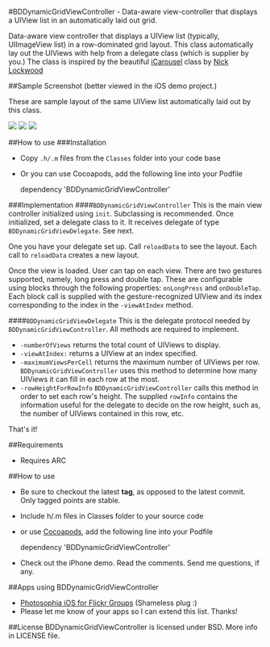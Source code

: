 #BDDynamicGridViewController - Data-aware view-controller that displays a UIView list in an automatically laid out grid.

Data-aware view controller that displays a UIView list (typically, UIImageView list) in a row-dominated grid layout. This class automatically lay out the UIViews with help from a delegate class (which is supplier by you.) The class is inspired by the beautiful [iCarousel](https://github.com/nicklockwood/iCarousel) class by [Nick Lockwood](https://github.com/nicklockwood)

##Sample Screenshot (better viewed in the iOS demo project.)

These are sample layout of the same UIView list automatically laid out by this class.

[![](https://github.com/norsez/BDDynamicGridViewController/raw/master/BDDynamicGridViewDemo/screencap1.png)](https://github.com/norsez/BDDynamicGridViewController/raw/master/BDDynamicGridViewDemo/screencap1.png) [![](https://github.com/norsez/BDDynamicGridViewController/raw/master/BDDynamicGridViewDemo/screencap2.png)](https://github.com/norsez/BDDynamicGridViewController/raw/master/BDDynamicGridViewDemo/screencap2.png) [![](https://github.com/norsez/BDDynamicGridViewController/raw/master/BDDynamicGridViewDemo/screencap3.png)](https://github.com/norsez/BDDynamicGridViewController/raw/master/BDDynamicGridViewDemo/screencap3.png)

##How to use
###Installation 
- Copy `.h/.m` files from the `Classes` folder into your code base
- Or you can use Cocoapods, add the following line into your Podfile

    dependency 'BDDynamicGridViewController'

###Implementation
####`BDDynamicGridViewController`
This is the main view controller initialized using `init`. Subclassing is recommended. Once initialized, set a delegate class to it. It receives delegate of type `BDDynamicGridViewDelegate`. See next. 

One you have your delegate set up. Call `reloadData` to see the layout. Each call to `reloadData` creates a new layout.

Once the view is loaded. User can tap on each view. There are two gestures supported, namely, long press and double tap. These are configurable using blocks through the following properties: `onLongPress` and `onDoubleTap`. Each block call is supplied with the gesture-recognized UIView and its index corresponding to the index in the `-viewAtIndex` method.


####`BDDynamicGridViewDelegate`
This is the delegate protocol needed by `BDDynamicGridViewController`. All methods are required to implement.

- `-numberOfViews` returns the total count of UIViews to display.
- `-viewAtIndex:` returns a UIView at an index specified.
- `-maximumViewsPerCell` returns the maximum number of UIViews per row. `BDDynamicGridViewController` uses this method to determine how many UIViews it can fill in each row at the most.
- `-rowHeightForRowInfo` `BDDynamicGridViewController` calls this method in order to set each row's height. The supplied `rowInfo` contains the information useful for the delegate to decide on the row height, such as, the number of UIViews contained in this row, etc.

That's it!

##Requirements
- Requires ARC


##How to use
- Be sure to checkout the latest __tag__, as opposed to the latest commit. Only tagged points are stable.
- Include h/.m files in Classes folder to your source code
- or use [Cocoapods](https://github.com/CocoaPods/CocoaPods/), add the following line into your Podfile

    dependency 'BDDynamicGridViewController'
    
- Check out the iPhone demo. Read the comments. Send me questions, if any.

##Apps using BDDynamicGridViewController

- [Photosophia iOS for Flickr Groups](http://www.google.com/url?sa=t&rct=j&q=photosophia%20app&source=web&cd=4&cad=rja&ved=0CDYQFjAD&url=http%3A%2F%2Fitunes.apple.com%2Fus%2Fapp%2Fphotosophia-for-flickr-groups%2Fid530161971%3Fmt%3D8&ei=2DA8UPDzEcLsrAed3YGwAQ&usg=AFQjCNEqFsfzipOIXDlFn1gzTmcioNsV2A&sig2=4J9p4wXIWYC-rGLzF5LXbg) (Shameless plug :)
- Please let me know of your apps so I can extend this list. Thanks!

##License
BDDynamicGridViewController is licensed under BSD. More info in LICENSE file.